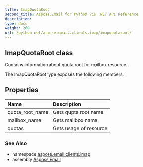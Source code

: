 ```yaml
---
title: ImapQuotaRoot
second_title: Aspose.Email for Python via .NET API Reference
description: 
type: docs
weight: 260
url: /python-net/aspose.email.clients.imap/imapquotaroot/
---
```


## ImapQuotaRoot class

Contains information about quota root for mailbox resource.

The ImapQuotaRoot type exposes the following members:
## Properties
| Name | Description |
| :- | :- |
|quota_root_name|Gets qupta root name|
|mailbox_name|Gets mailbox name|
|quotas|Gets usage of resource|

### See Also

* namespace [aspose.email.clients.imap](/python-net/aspose.email.clients.imap/)
* assembly [Aspose.Email](/python-net/)

